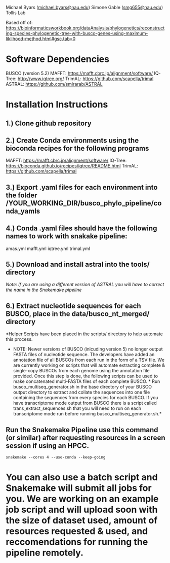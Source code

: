 Michael Byars (michael.byars@nau.edu)
Simone Gable (smg655@nau.edu)
Tollis Lab

Based off of: https://bioinformaticsworkbook.org/dataAnalysis/phylogenetics/reconstructing-species-phylogenetic-tree-with-busco-genes-using-maximum-liklihood-method.html#gsc.tab=0

# Software Dependencies

BUSCO (version 5.2)
MAFFT: https://mafft.cbrc.jp/alignment/software/
IQ-Tree: http://www.iqtree.org/
TrimAL: https://github.com/scapella/trimal
ASTRAL: https://github.com/smirarab/ASTRAL

# Installation Instructions

## 1.) Clone github repository

## 2.) Create Conda environments using the bioconda recipes for the following programs
MAFFT: https://mafft.cbrc.jp/alignment/software/
IQ-Tree: https://bioconda.github.io/recipes/iqtree/README.html
TrimAL: https://github.com/scapella/trimal

## 3.) Export .yaml files for each environment into the folder /YOUR_WORKING_DIR/busco_phylo_pipeline/conda_yamls

## 4.) Conda .yaml files should have the following names to work with snakake pipeline:
amas.yml
mafft.yml
iqtree.yml
trimal.yml

## 5.) Download and install astral into the tools/ directory
*Note: If you are using a different version of ASTRAL you will have to correct the name in the Snakemake pipeline*

## 6.) Extract nucleotide sequences for each BUSCO, place in the data/busco_nt_merged/ directory

*Helper Scripts have been placed in the scripts/ directory to help automate this process. 
* NOTE: Newer versions of BUSCO (inlcuding version 5) no longer output FASTA files of nucleotide sequence. The developers have added an annotation file of all BUSCOs from each run in the form of a TSV file. We are currently working on scripts that will automate extracting complete & single-copy BUSCOs from each genome using the annotation file provided. Once this step is done, the following scripts can be used to make concatenated multi-FASTA files of each complete BUSCO. *
Run busco_multiseq_generator.sh in the base directory of your BUSCO output directory to extract and collate the sequences into one file containing the sequences from every species for each BUSCO. If you have transcriptome mode output from BUSCO there is a script called trans_extract_sequences.sh that you will need to run on each transcriptome mode run before running busco_multiseq_generator.sh.*

## Run the Snakemake Pipeline use this command (or similar) after requesting resources in a screen session if using an HPCC.
```
snakemake --cores 4 --use-conda --keep-going
```

# You can also use a batch script and Snakemake will submit all jobs for you. We are working on an example job script and will upload soon with the size of dataset used, amount of resources requested & used, and reccomendations for running the pipeline remotely.
